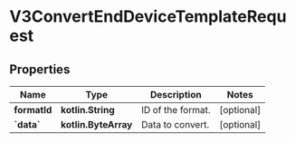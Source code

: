 
# V3ConvertEndDeviceTemplateRequest

## Properties
Name | Type | Description | Notes
------------ | ------------- | ------------- | -------------
**formatId** | **kotlin.String** | ID of the format. |  [optional]
**&#x60;data&#x60;** | **kotlin.ByteArray** | Data to convert. |  [optional]



